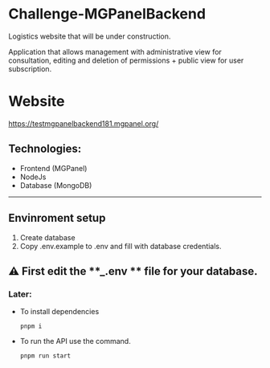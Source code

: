 # Challenge-MGPanelBackend

Logistics website that will be under construction.

Application that allows management with administrative view for consultation, editing and deletion of permissions + public view for user subscription.

# Website
https://testmgpanelbackend181.mgpanel.org/

Technologies:
---
- Frontend (MGPanel)
- NodeJs
- Database (MongoDB)
---

## Envinroment setup

1. Create database
2. Copy .env.example to .env and fill with database credentials.

## :warning: First edit the **\_.env ** file for your database.
### Later:

* To install dependencies
  ```
  pnpm i
  ```
* To run the API use the command.
  ```
  pnpm run start
  ```
